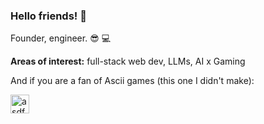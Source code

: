 ### Hello friends! 👋

Founder, engineer. :sunglasses: :computer:

**Areas of interest:** full-stack web dev, LLMs, AI x Gaming

And if you are a fan of Ascii games (this one I didn't make): 

<a href="https://candybox2.github.io/candybox/" target="_blank"><img src="https://raw.githubusercontent.com/candybox2/candybox2.github.io/master/favicon.png" alt="asdf" height="30" width="30"></a>
<!--
Random interesting things on Github: 

- [an IQ test for machines](https://github.com/fchollet/ARC)
- [a fast storage engine](https://github.com/hse-project/hse)
- [this wild comment chain on a terraria clone](https://github.com/raxod502/TerrariaClone/issues/19)
- [taking 'nocode' a bit too literally](https://github.com/kelseyhightower/nocode)
- [deprecation of request lib](https://github.com/request/request/issues/3142)
- [shiny things](https://github.com/rikschennink/shiny)

Random code things not on Github:
- [infamous regex parsing html answer](https://stackoverflow.com/questions/1732348/regex-match-open-tags-except-xhtml-self-contained-tags/1732454#1732454)
- [about branch misprediction](https://stackoverflow.com/questions/11227809/why-is-processing-a-sorted-array-faster-than-processing-an-unsorted-array)
- [why chucknorris is a color](https://stackoverflow.com/questions/8318911/why-does-html-think-chucknorris-is-a-color/8333464#8333464)
-->


<!--
**cktang88/cktang88** is a ✨ _special_ ✨ repository because its `README.md` (this file) appears on your GitHub profile.

Here are some ideas to get you started:

- 🔭 I’m currently working on ...
- 🌱 I’m currently learning ...
- 👯 I’m looking to collaborate on ...
- 🤔 I’m looking for help with ...
- 💬 Ask me about ...
- 📫 How to reach me: ...
- 😄 Pronouns: ...
- ⚡ Fun fact: ...
-->
